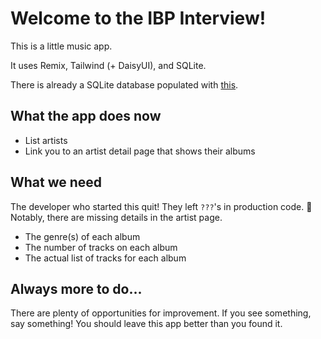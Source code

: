 # Welcome to the IBP Interview!

This is a little music app.

It uses Remix, Tailwind (+ DaisyUI), and SQLite.

There is already a SQLite database populated with [this](https://www.sqlitetutorial.net/sqlite-sample-database/).

## What the app does now

- List artists
- Link you to an artist detail page that shows their albums

## What we need

The developer who started this quit! They left `???`'s in production code. 🤦
Notably, there are missing details in the artist page.

- The genre(s) of each album
- The number of tracks on each album
- The actual list of tracks for each album

## Always more to do...

There are plenty of opportunities for improvement. If you see something, say something! You should leave this app better than you found it.
